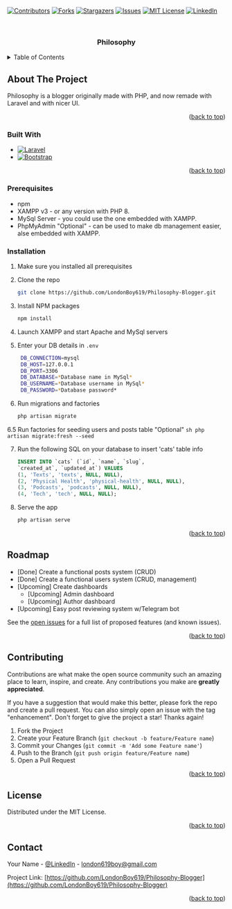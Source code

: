 
<a name="readme-top"></a>

[![Contributors][contributors-shield]][contributors-url]
[![Forks][forks-shield]][forks-url]
[![Stargazers][stars-shield]][stars-url]
[![Issues][issues-shield]][issues-url]
[![MIT License][license-shield]][license-url]
[![LinkedIn][linkedin-shield]][linkedin-url]



<!-- PROJECT LOGO -->
<br />
<div align="center">

<h3 align="center">Philosophy</h3>
</div>



<!-- TABLE OF CONTENTS -->
<details>
  <summary>Table of Contents</summary>
  <ol>
    <li>
      <a href="#about-the-project">About The Project</a>
      <ul>
        <li><a href="#built-with">Built With</a></li>
      </ul>
    </li>
    <li>
      <a href="#getting-started">Getting Started</a>
      <ul>
        <li><a href="#prerequisites">Prerequisites</a></li>
        <li><a href="#installation">Installation</a></li>
      </ul>
    </li>
    <li><a href="#usage">Usage</a></li>
    <li><a href="#roadmap">Roadmap</a></li>
    <li><a href="#contributing">Contributing</a></li>
    <li><a href="#license">License</a></li>
    <li><a href="#contact">Contact</a></li>
    <li><a href="#acknowledgments">Acknowledgments</a></li>
  </ol>
</details>



<!-- ABOUT THE PROJECT -->
## About The Project

Philosophy is a blogger originally made with PHP, and now remade with Laravel and with nicer UI.

<p align="right">(<a href="#readme-top">back to top</a>)</p>



### Built With

* [![Laravel][Laravel.com]][Laravel-url]
* [![Bootstrap][Bootstrap.com]][Bootstrap-url]

<p align="right">(<a href="#readme-top">back to top</a>)</p>





### Prerequisites

* npm
* XAMPP v3 - or any version with PHP 8.
* MySql Server - you could use the one embedded with XAMPP.
* PhpMyAdmin "Optional" - can be used to make db management easier, alse embedded with XAMPP.

### Installation

1. Make sure you installed all prerequisites

2. Clone the repo
   ```sh
   git clone https://github.com/LondonBoy619/Philosophy-Blogger.git
   ```
3. Install NPM packages
   ```sh
   npm install
   ```
4. Launch XAMPP and start Apache and MySql servers

5. Enter your DB details in `.env`
   ```sh
    DB_CONNECTION=mysql
    DB_HOST=127.0.0.1
    DB_PORT=3306
    DB_DATABASE=*Database name in MySql*
    DB_USERNAME=*Database username in MySql*
    DB_PASSWORD=*Database password*
   ```
6. Run migrations and factories
   ```sh
   php artisan migrate
   ```
6.5 Run factories for seeding users and posts table "Optional"
    ```sh
    php artisan migrate:fresh --seed
    ```

7. Run the following SQL on your database to insert 'cats' table info
   ```sql
   INSERT INTO `cats` (`id`, `name`, `slug`, 
   `created_at`, `updated_at`) VALUES
   (1, 'Texts', 'texts', NULL, NULL),
   (2, 'Physical Health', 'physical-health', NULL, NULL),
   (3, 'Podcasts', 'podcasts', NULL, NULL),
   (4, 'Tech', 'tech', NULL, NULL);
   ```
8. Serve the app
   ```sh
   php artisan serve
   ```

<p align="right">(<a href="#readme-top">back to top</a>)</p>



<!-- ROADMAP -->
## Roadmap

- [Done] Create a functional posts system (CRUD)
- [Done] Create a functional users system (CRUD, management)
- [Upcoming] Create dashboards
    - [Upcoming] Admin dashboard
    - [Upcoming] Author dashboard
- [Upcoming] Easy post reviewing system w/Telegram bot

See the [open issues](https://github.com/LondonBoy619/Philosophy-Blogger/issues) for a full list of proposed features (and known issues).

<p align="right">(<a href="#readme-top">back to top</a>)</p>



<!-- CONTRIBUTING -->
## Contributing

Contributions are what make the open source community such an amazing place to learn, inspire, and create. Any contributions you make are **greatly appreciated**.

If you have a suggestion that would make this better, please fork the repo and create a pull request. You can also simply open an issue with the tag "enhancement".
Don't forget to give the project a star! Thanks again!

1. Fork the Project
2. Create your Feature Branch (`git checkout -b feature/Feature name`)
3. Commit your Changes (`git commit -m 'Add some Feature name'`)
4. Push to the Branch (`git push origin feature/Feature name`)
5. Open a Pull Request

<p align="right">(<a href="#readme-top">back to top</a>)</p>



<!-- LICENSE -->
## License

Distributed under the MIT License.

<p align="right">(<a href="#readme-top">back to top</a>)</p>



<!-- CONTACT -->
## Contact

Your Name - [@LinkedIn](https://www.linkedin.com/in/mohammed-jamal-2aaba8203/) - london619boy@gmail.com

Project Link: [https://github.com/LondonBoy619/Philosophy-Blogger](https://github.com/LondonBoy619/Philosophy-Blogger)

<p align="right">(<a href="#readme-top">back to top</a>)</p>



<!-- MARKDOWN LINKS & IMAGES -->
[contributors-shield]: https://img.shields.io/github/contributors/LondonBoy619/Philosophy-Blogger.svg?style=for-the-badge
[contributors-url]: https://github.com/LondonBoy619/Philosophy-Blogger/graphs/contributors
[forks-shield]: https://img.shields.io/github/forks/LondonBoy619/Philosophy-Blogger.svg?style=for-the-badge
[forks-url]: https://github.com/LondonBoy619/Philosophy-Blogger/network/members
[stars-shield]: https://img.shields.io/github/stars/LondonBoy619/Philosophy-Blogger.svg?style=for-the-badge
[stars-url]: https://github.com/LondonBoy619/Philosophy-Blogger/stargazers
[issues-shield]: https://img.shields.io/github/issues/LondonBoy619/Philosophy-Blogger.svg?style=for-the-badge
[issues-url]: https://github.com/LondonBoy619/Philosophy-Blogger/issues
[license-shield]: https://img.shields.io/github/license/LondonBoy619/Philosophy-Blogger.svg?style=for-the-badge
[license-url]: https://github.com/LondonBoy619/Philosophy-Blogger/blob/master/LICENSE.txt
[linkedin-shield]: https://img.shields.io/badge/-LinkedIn-black.svg?style=for-the-badge&logo=linkedin&colorB=555
[linkedin-url]: https://linkedin.com/in/mohammed-jamal-2aaba8203/
[product-screenshot]: images/screenshot.png
[Next.js]: https://img.shields.io/badge/next.js-000000?style=for-the-badge&logo=nextdotjs&logoColor=white
[Next-url]: https://nextjs.org/
[React.js]: https://img.shields.io/badge/React-20232A?style=for-the-badge&logo=react&logoColor=61DAFB
[React-url]: https://reactjs.org/
[Vue.js]: https://img.shields.io/badge/Vue.js-35495E?style=for-the-badge&logo=vuedotjs&logoColor=4FC08D
[Vue-url]: https://vuejs.org/
[Angular.io]: https://img.shields.io/badge/Angular-DD0031?style=for-the-badge&logo=angular&logoColor=white
[Angular-url]: https://angular.io/
[Svelte.dev]: https://img.shields.io/badge/Svelte-4A4A55?style=for-the-badge&logo=svelte&logoColor=FF3E00
[Svelte-url]: https://svelte.dev/
[Laravel.com]: https://img.shields.io/badge/Laravel-FF2D20?style=for-the-badge&logo=laravel&logoColor=white
[Laravel-url]: https://laravel.com
[Bootstrap.com]: https://img.shields.io/badge/Bootstrap-563D7C?style=for-the-badge&logo=bootstrap&logoColor=white
[Bootstrap-url]: https://getbootstrap.com
[JQuery.com]: https://img.shields.io/badge/jQuery-0769AD?style=for-the-badge&logo=jquery&logoColor=white
[JQuery-url]: https://jquery.com 